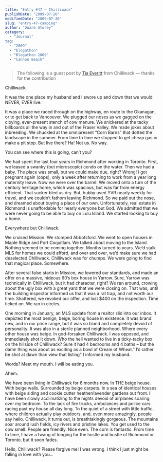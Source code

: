 ```yaml
---
title: "Entry #47 – Chilliwack"
publishDate: "2009-07-26"
modifiedDate: "2009-07-26"
slug: "entry-47-camping"
author: "Duane Storey"
category:
  - "Journal"
tag:
  - "2009"
  - "blogathon"
  - "Blogathon 2009"
  - "Cannon Beach"
---
```


> The following is a guest post by [Tia Everitt](http://childrenofthecorny.vox.com/) from Chilliwack — thanks for the contribution

Chilliwack.

It was the one place my husband and I swore up and down that we would NEVER, EVER live.

It was a place we raced through on the highway, en route to the Okanagan, or to get back to Vancouver. We plugged our noses as we gagged on the cloying, ever-present stench of cow manure. We snickered at the tacky billboards all the way in and out of the Fraser Valley. We made jokes about inbreeding. We chuckled at the omnipresent “Corn Barns” that dotted the landscape in the summer. From time to time we stopped to get cheap gas or make a pit stop. But live there? Ha! Not us. No way.

You can see where this is going, can’t you?

We had spent the last four years in Richmond after working in Toronto. First, we leased a swanky (but microscopic) condo on the water. Then we had a baby. The place was small, but we could make due, right? Wrong! I got pregnant again (oops), only a week after returning to work from a year long maternity leave. Now we were over the barrel. We moved onto a turn of the century heritage home, which was spacious, but was far from energy efficient. That sucker bled us dry. But, hubby used YVR nearly weekly for travel, and we couldn’t fathom leaving Richmond. So we paid out the nose, and dreamed about buying a place of our own. Unfortunately, real estate in Richmond is unaffordable for nearly everyone but God. We admitted that we were never going to be able to buy on Lulu Island. We started looking to buy a home.

Everywhere but Chilliwack.

We cruised Mission. We stomped Abbotsford. We went to open houses in Maple Ridge and Port Coquitlam. We talked about moving to the Island. Nothing seemed to be coming together. Months turned to years. We’d stalk MLS for homes we could afford, and over and over, we’d make sure we had deselected Chilliwack. Chilliwack was for chumps. We were going to find that magical place. Somewhere.

After several false starts in Mission, we lowered our standards, and made an offer on a massive, hideous 60’s box house in Yarrow. Sure, Yarrow was technically in Chilliwack, but it had character, right? We ran around, crowing about the ugly box with a great yard that we were closing on. That was, until the building inspector informed us that it was a rat trap, and not worth our time. Shattered, we revoked our offer, and lost $400 on the inspection. Time ticked on. We ran in circles.

One morning in January, an MLS update from a realtor slid into our inbox. It depicted the most benign, beige, boring house in existence. It was brand new, and in our price range, but it was so bland and completely devoid of personality. It was also in a sterile planned neighborhood. Where every other house was beige. In god-forsaken Chilliwack. I was opposed, and immediately shot it down. Who the hell wanted to live in a ticky-tacky box on the hillside of Chilliwack? Sure it had 4 bedrooms and 4 baths – but the damn thing was about as exciting as a bowl of Cream of Wheat.” I’d rather be shot at dawn than view that listing” I informed my husband.

Words? Meet my mouth. I will be eating you.

Ahem.

We have been living in Chilliwack for 6 months now. In THE beige house. With beige walls. Surrounded by beige carpets. In a sea of identical houses with beige siding and cookie cutter heather/lavender gardens out front. I have been slowly acclimatizing to the nights devoid of airplanes soaring over my bedroom. To the lack of fire trucks, ambulances and police cars racing past my house all day long. To the quiet of a street with little traffic, where children actually play outdoors, and, even more amazingly, people say hello. Chilliwack, it turns out, is breathtakingly gorgeous. The mountains soar around lush fields, icy rivers and pristine lakes. You get used to the cow smell. People are friendly. Nice even. The corn is fantastic. From time to time, I have a twang of longing for the hustle and bustle of Richmond or Toronto, but it soon fades.

Hello, Chilliwack? Please forgive me! I was wrong. I think I just might be falling in love with you…